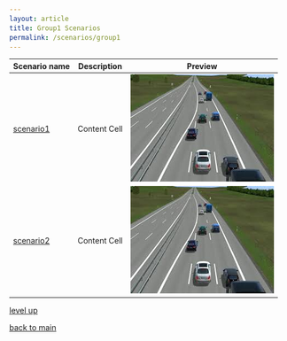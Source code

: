 ```yaml
---
layout: article
title: Group1 Scenarios
permalink: /scenarios/group1
---
```


| Scenario name  | Description |  Preview | 
| ------------- | ------------- | --------- |
| [scenario1](cut-in.xosc)  | Content Cell  |  ![scenario1_img](images.jpg)  | 
| [scenario2](cut-in.xosc)   | Content Cell  | ![scenario1_img](images.jpg) | 

[level up](../)

[back to main](/)